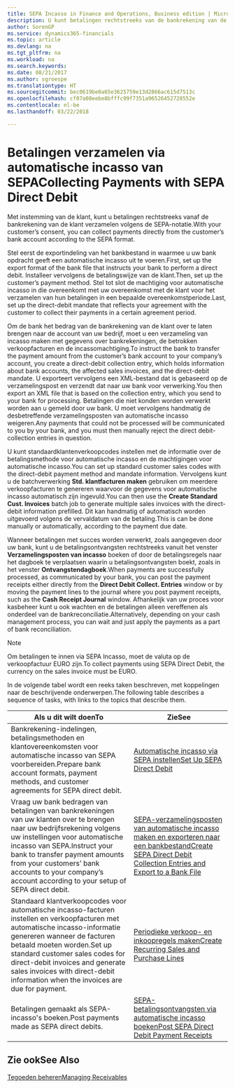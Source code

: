 ```yaml
---
title: SEPA Incasso in Finance and Operations, Business edition | Microsoft Docs
description: U kunt betalingen rechtstreeks van de bankrekening van de klant verzamelen volgens de SEPA-indeling.
author: SorenGP
ms.service: dynamics365-financials
ms.topic: article
ms.devlang: na
ms.tgt_pltfrm: na
ms.workload: na
ms.search.keywords: 
ms.date: 08/21/2017
ms.author: sgroespe
ms.translationtype: HT
ms.sourcegitcommit: bec0619be0a65e3625759e13d2866ac615d7513c
ms.openlocfilehash: cf07a08eebe8bfffc99f7351a96526452728552e
ms.contentlocale: nl-be
ms.lasthandoff: 03/22/2018

---
```

# <a name="collecting-payments-with-sepa-direct-debit"></a><span data-ttu-id="5f059-103">Betalingen verzamelen via automatische incasso van SEPA</span><span class="sxs-lookup"><span data-stu-id="5f059-103">Collecting Payments with SEPA Direct Debit</span></span>
<span data-ttu-id="5f059-104">Met instemming van de klant, kunt u betalingen rechtstreeks vanaf de bankrekening van de klant verzamelen volgens de SEPA-notatie.</span><span class="sxs-lookup"><span data-stu-id="5f059-104">With your customer’s consent, you can collect payments directly from the customer’s bank account according to the SEPA format.</span></span>  

 <span data-ttu-id="5f059-105">Stel eerst de exportindeling van het bankbestand in waarmee u uw bank opdracht geeft een automatische incasso uit te voeren.</span><span class="sxs-lookup"><span data-stu-id="5f059-105">First, set up the export format of the bank file that instructs your bank to perform a direct debit.</span></span> <span data-ttu-id="5f059-106">Installeer vervolgens de betalingswijze van de klant.</span><span class="sxs-lookup"><span data-stu-id="5f059-106">Then, set up the customer’s payment method.</span></span> <span data-ttu-id="5f059-107">Stel tot slot de machtiging voor automatische incasso in die overeenkomt met uw overeenkomst met de klant voor het verzamelen van hun betalingen in een bepaalde overeenkomstperiode.</span><span class="sxs-lookup"><span data-stu-id="5f059-107">Last, set up the direct-debit mandate that reflects your agreement with the customer to collect their payments in a certain agreement period.</span></span>  

 <span data-ttu-id="5f059-108">Om de bank het bedrag van de bankrekening van de klant over te laten brengen naar de account van uw bedrijf, moet u een verzameling van incasso maken met gegevens over bankrekeningen, de betrokken verkoopfacturen en de incassomachtiging.</span><span class="sxs-lookup"><span data-stu-id="5f059-108">To instruct the bank to transfer the payment amount from the customer’s bank account to your company’s account, you create a direct-debit collection entry, which holds information about bank accounts, the affected sales invoices, and the direct-debit mandate.</span></span> <span data-ttu-id="5f059-109">U exporteert vervolgens een XML-bestand dat is gebaseerd op de verzamelingspost en verzendt dat naar uw bank voor verwerking.</span><span class="sxs-lookup"><span data-stu-id="5f059-109">You then export an XML file that is based on the collection entry, which you send to your bank for processing.</span></span> <span data-ttu-id="5f059-110">Betalingen die niet konden worden verwerkt worden aan u gemeld door uw bank. U moet vervolgens handmatig de desbetreffende verzamelingsposten van automatische incasso weigeren.</span><span class="sxs-lookup"><span data-stu-id="5f059-110">Any payments that could not be processed will be communicated to you by your bank, and you must then manually reject the direct debit-collection entries in question.</span></span>  

 <span data-ttu-id="5f059-111">U kunt standaardklantenverkoopcodes instellen met de informatie over de betalingsmethode voor automatische incasso en de machtigingen voor automatische incasso.</span><span class="sxs-lookup"><span data-stu-id="5f059-111">You can set up standard customer sales codes with the direct-debit payment method and mandate information.</span></span> <span data-ttu-id="5f059-112">Vervolgens kunt u de batchverwerking **Std. klantfacturen maken** gebruiken om meerdere verkoopfacturen te genereren waarvoor de gegevens voor automatische incasso automatisch zijn ingevuld.</span><span class="sxs-lookup"><span data-stu-id="5f059-112">You can then use the **Create Standard Cust. Invoices** batch job to generate multiple sales invoices with the direct-debit information prefilled.</span></span> <span data-ttu-id="5f059-113">Dit kan handmatig of automatisch worden uitgevoerd volgens de vervaldatum van de betaling.</span><span class="sxs-lookup"><span data-stu-id="5f059-113">This is can be done manually or automatically, according to the payment due date.</span></span>  

 <span data-ttu-id="5f059-114">Wanneer betalingen met succes worden verwerkt, zoals aangegeven door uw bank, kunt u de betalingsontvangsten rechtstreeks vanuit het venster **Verzamelingsposten van incasso** boeken of door de betalingsregels naar het dagboek te verplaatsen waarin u betalingsontvangsten boekt, zoals in het venster **Ontvangstendagboek**.</span><span class="sxs-lookup"><span data-stu-id="5f059-114">When payments are successfully processed, as communicated by your bank, you can post the payment receipts either directly from the **Direct Debit Collect. Entries** window or by moving the payment lines to the journal where you post payment receipts, such as the **Cash Receipt Journal** window.</span></span> <span data-ttu-id="5f059-115">Afhankelijk van uw proces voor kasbeheer kunt u ook wachten en de betalingen alleen vereffenen als onderdeel van de bankreconciliatie.</span><span class="sxs-lookup"><span data-stu-id="5f059-115">Alternatively, depending on your cash management process, you can wait and just apply the payments as a part of bank reconciliation.</span></span>  

> [!NOTE]  
>  <span data-ttu-id="5f059-116">Om betalingen te innen via SEPA Incasso, moet de valuta op de verkoopfactuur EURO zijn.</span><span class="sxs-lookup"><span data-stu-id="5f059-116">To collect payments using SEPA Direct Debit, the currency on the sales invoice must be EURO.</span></span>  

 <span data-ttu-id="5f059-117">In de volgende tabel wordt een reeks taken beschreven, met koppelingen naar de beschrijvende onderwerpen.</span><span class="sxs-lookup"><span data-stu-id="5f059-117">The following table describes a sequence of tasks, with links to the topics that describe them.</span></span>   

|<span data-ttu-id="5f059-118">**Als u dit wilt doen**</span><span class="sxs-lookup"><span data-stu-id="5f059-118">**To**</span></span>|<span data-ttu-id="5f059-119">**Zie**</span><span class="sxs-lookup"><span data-stu-id="5f059-119">**See**</span></span>|  
|------------|-------------|  
|<span data-ttu-id="5f059-120">Bankrekening-indelingen, betalingsmethoden en klantovereenkomsten voor automatische incasso van SEPA voorbereiden.</span><span class="sxs-lookup"><span data-stu-id="5f059-120">Prepare bank account formats, payment methods, and customer agreements for SEPA direct debit.</span></span>|[<span data-ttu-id="5f059-121">Automatische incasso via SEPA instellen</span><span class="sxs-lookup"><span data-stu-id="5f059-121">Set Up SEPA Direct Debit</span></span>](finance-how-to-set-up-sepa-direct-debit.md)|  
|<span data-ttu-id="5f059-122">Vraag uw bank bedragen van betalingen van bankrekeningen van uw klanten over te brengen naar uw bedrijfsrekening volgens uw instellingen voor automatische incasso van SEPA.</span><span class="sxs-lookup"><span data-stu-id="5f059-122">Instruct your bank to transfer payment amounts from your customers’ bank accounts to your company’s account according to your setup of SEPA direct debit.</span></span>|[<span data-ttu-id="5f059-123">SEPA-verzamelingsposten van automatische incasso maken en exporteren naar een bankbestand</span><span class="sxs-lookup"><span data-stu-id="5f059-123">Create SEPA Direct Debit Collection Entries and Export to a Bank File</span></span>](finance-how-create-sepa-direct-debit-collection-entries-export-bank-file.md)|  
|<span data-ttu-id="5f059-124">Standaard klantverkoopcodes voor automatische incasso-facturen instellen en verkoopfacturen met automatische incasso-informatie genereren wanneer de facturen betaald moeten worden.</span><span class="sxs-lookup"><span data-stu-id="5f059-124">Set up standard customer sales codes for direct-debit invoices and generate sales invoices with direct-debit information when the invoices are due for payment.</span></span>|[<span data-ttu-id="5f059-125">Periodieke verkoop- en inkoopregels maken</span><span class="sxs-lookup"><span data-stu-id="5f059-125">Create Recurring Sales and Purchase Lines</span></span>](sales-how-work-standard-lines.md)|  
|<span data-ttu-id="5f059-126">Betalingen gemaakt als SEPA-incasso's boeken.</span><span class="sxs-lookup"><span data-stu-id="5f059-126">Post payments made as SEPA direct debits.</span></span>|[<span data-ttu-id="5f059-127">SEPA-betalingsontvangsten via automatische incasso boeken</span><span class="sxs-lookup"><span data-stu-id="5f059-127">Post SEPA Direct Debit Payment Receipts</span></span>](finance-how-to-post-sepa-direct-debit-payment-receipts.md)|  

## <a name="see-also"></a><span data-ttu-id="5f059-128">Zie ook</span><span class="sxs-lookup"><span data-stu-id="5f059-128">See Also</span></span>  
[<span data-ttu-id="5f059-129">Tegoeden beheren</span><span class="sxs-lookup"><span data-stu-id="5f059-129">Managing Receivables</span></span>](receivables-manage-receivables.md)

